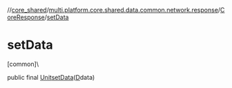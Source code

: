 //[core_shared](../../../index.md)/[multi.platform.core.shared.data.common.network.response](../index.md)/[CoreResponse](index.md)/[setData](set-data.md)

# setData

[common]\

public final [Unit](https://kotlinlang.org/api/latest/jvm/stdlib/kotlin/-unit/index.html)[setData](set-data.md)([D](index.md)data)
